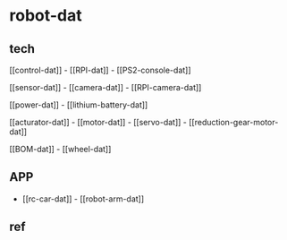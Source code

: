 
# robot-dat

## tech 

[[control-dat]] - [[RPI-dat]] - [[PS2-console-dat]]

[[sensor-dat]] - [[camera-dat]] - [[RPI-camera-dat]]

[[power-dat]] - [[lithium-battery-dat]]

[[acturator-dat]] - [[motor-dat]] - [[servo-dat]] - [[reduction-gear-motor-dat]]

[[BOM-dat]] - [[wheel-dat]]




## APP 

- [[rc-car-dat]] - [[robot-arm-dat]]

## ref 


